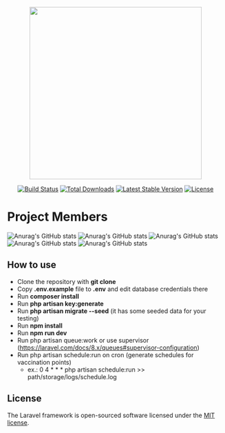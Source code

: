 <p align="center"><a href="https://laravel.com" target="_blank"><img src="https://raw.githubusercontent.com/laravel/art/master/logo-lockup/5%20SVG/2%20CMYK/1%20Full%20Color/laravel-logolockup-cmyk-red.svg" width="400"></a></p>

<p align="center">
<a href="https://travis-ci.org/laravel/framework"><img src="https://travis-ci.org/laravel/framework.svg" alt="Build Status"></a>
<a href="https://packagist.org/packages/laravel/framework"><img src="https://img.shields.io/packagist/dt/laravel/framework" alt="Total Downloads"></a>
<a href="https://packagist.org/packages/laravel/framework"><img src="https://img.shields.io/packagist/v/laravel/framework" alt="Latest Stable Version"></a>
<a href="https://packagist.org/packages/laravel/framework"><img src="https://img.shields.io/packagist/l/laravel/framework" alt="License"></a>
</p>

# Project Members

![Anurag's GitHub stats](https://github-readme-stats.vercel.app/api?username=Gabriel-31415&show_icons=true&theme=dark)
![Anurag's GitHub stats](https://github-readme-stats.vercel.app/api?username=carlos1270&show_icons=true&theme=gruvbox)
![Anurag's GitHub stats](https://github-readme-stats.vercel.app/api?username=Sekva&show_icons=true&theme=gruvbox)
![Anurag's GitHub stats](https://github-readme-stats.vercel.app/api?username=danillobion&show_icons=true&theme=gruvbox)
![Anurag's GitHub stats](https://github-readme-stats.vercel.app/api?username=Edgarvital&show_icons=true&theme=gruvbox)
## How to use

- Clone the repository with __git clone__
- Copy __.env.example__ file to __.env__ and edit database credentials there
- Run __composer install__
- Run __php artisan key:generate__
- Run __php artisan migrate --seed__ (it has some seeded data for your testing)
- Run __npm install__ 
- Run __npm run dev__ 
- Run php artisan queue:work or use supervisor (https://laravel.com/docs/8.x/queues#supervisor-configuration)
- Run php artisan schedule:run on cron (generate schedules for vaccination points) 
    - ex.: 0 4 * * * php artisan schedule:run >> path/storage/logs/schedule.log

## License

The Laravel framework is open-sourced software licensed under the [MIT license](https://opensource.org/licenses/MIT).
